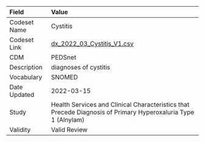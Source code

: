|Field        |Value                                                                                                         |
|:------------|:-------------------------------------------------------------------------------------------------------------|
|Codeset Name |Cystitis                                                                                                      |
|Codeset Link |[dx_2022_03_Cystitis_V1.csv](https://github.com/PEDSnet/Variable-Dictionary/blob/main/conditions/dx_2022_03_Cystitis_V1.csv.csv)|
|CDM          |PEDSnet                                                                                                       |
|Description  |diagnoses of cystitis                                                                                         |
|Vocabulary   |SNOMED                                                                                                        |
|Date Updated |2022-03-15                                                                                                    |
|Study        |Health Services and Clinical Characteristics that Precede Diagnosis of Primary Hyperoxaluria Type 1 (Alnylam) |
|Validity     |Valid Review                                                                                                  |

